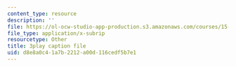 ```yaml
---
content_type: resource
description: ''
file: https://ol-ocw-studio-app-production.s3.amazonaws.com/courses/15-071-the-analytics-edge-spring-2017/d8e8a0c41a7b2212a00d116cedf5b7e1_R250-aMpyAo.srt
file_type: application/x-subrip
resourcetype: Other
title: 3play caption file
uid: d8e8a0c4-1a7b-2212-a00d-116cedf5b7e1
---
```

